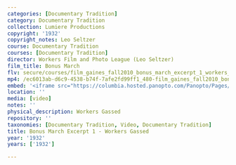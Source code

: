 ```yaml
---
categories: [Documentary Tradition]
category: Documentary Tradition
collection: Lumiere Productions
copyright: '1932'
copyright_notes: Leo Seltzer
course: Documentary Tradition
courses: [Documentary Tradition]
director: Workers Film and Photo League (Leo Seltzer)
film_title: Bonus March
flv: secure/courses/film_gaines_fall2010_bonus_march_excerpt_1_workers_gassed.flv
mp4: /ec6013ab-d6c9-4538-b74f-7afe2fd99ff1_480-film_gaines_fall2010_bonus_march_excerpt_1_workers_gassed.mp4
embed: '<iframe src="https://columbia.hosted.panopto.com/Panopto/Pages/Embed.aspx?id=85151d36-a0a6-4c1e-9887-a95f0103cc32&v=1" width="720" height="405" style="padding: 0px; border: 1px solid #464646;" frameborder="0" allowfullscreen allow="autoplay"></iframe>'
location: ''
media: [video]
notes: ''
physical_description: Workers Gassed
repository: ''
taxonomies: [Documentary Tradition, Video, Documentary Tradition]
title: Bonus March Excerpt 1 - Workers Gassed
year: '1932'
years: ['1932']

---
```

